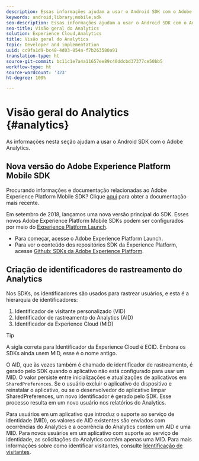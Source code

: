 ```yaml
---
description: Essas informações ajudam a usar o Android SDK com o Adobe Analytics.
keywords: android;library;mobile;sdk
seo-description: Essas informações ajudam a usar o Android SDK com o Adobe Analytics.
seo-title: Visão geral do Analytics
solution: Experience Cloud,Analytics
title: Visão geral do Analytics
topic: Developer and implementation
uuid: cc9fa1d9-bc48-4d03-854a-f7b263580a91
translation-type: ht
source-git-commit: bc11c1e7a4a11657ee89c40ddcbd37377ce50bb5
workflow-type: ht
source-wordcount: '323'
ht-degree: 100%

---
```



# Visão geral do Analytics {#analytics}

As informações nesta seção ajudam a usar o Android SDK com o Adobe Analytics.

## Nova versão do Adobe Experience Platform Mobile SDK

Procurando informações e documentação relacionadas ao Adobe Experience Platform Mobile SDK? Clique [aqui](https://aep-sdks.gitbook.io/docs/) para obter a documentação mais recente.

Em setembro de 2018, lançamos uma nova versão principal do SDK. Esses novos Adobe Experience Platform Mobile SDKs podem ser configurados por meio do [Experience Platform Launch](https://www.adobe.com/br/experience-platform/launch.html).

* Para começar, acesse o Adobe Experience Platform Launch.
* Para ver o conteúdo dos repositórios SDK da Experience Platform, acesse [Github: SDKs da Adobe Experience Platform](https://github.com/Adobe-Marketing-Cloud/acp-sdks).

## Criação de identificadores de rastreamento do Analytics

Nos SDKs, os identificadores são usados para rastrear usuários, e esta é a hierarquia de identificadores:

1. Identificador de visitante personalizado (VID)
1. Identificador de rastreamento do Analytics (AID)
1. Identificador da Experience Cloud (MID)

>[!TIP]
>
>A sigla correta para Identificador da Experience Cloud é ECID. Embora os SDKs ainda usem MID, esse é o nome antigo.

O AID, que às vezes também é chamado de identificador de rastreamento, é gerado pelo SDK quando o aplicativo não está configurado para usar um MID. O valor persiste entre inicializações e atualizações de aplicativos em `SharedPreferences`. Se o usuário excluir o aplicativo do dispositivo e reinstalar o aplicativo, ou se o desenvolvedor do aplicativo limpar SharedPreferences, um novo identificador é gerado pelo SDK. Esse processo resulta em um novo usuário nos relatórios do Analytics.

Para usuários em um aplicativo que introduz o suporte ao serviço de identidade (MID), os valores de AID existentes são enviados com ocorrências do Analytics e a ocorrência do Analytics contém um AID e uma MID. Para novos usuários em um aplicativo com suporte ao serviço de identidade, as solicitações do Analytics contêm apenas uma MID. Para mais informações sobre como identificar visitantes, consulte [Identificação de visitantes](https://docs.adobe.com/content/help/pt-BR/analytics/export/analytics-data-feed/data-feed-contents/datafeeds-calculate.html).
